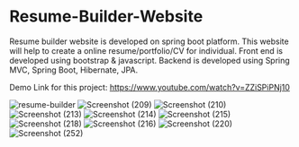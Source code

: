 # Resume-Builder-Website
Resume builder website is developed on spring boot platform. This website will help to create a online resume/portfolio/CV for individual.
Front end is developed using bootstrap & javascript.
Backend is developed using Spring MVC, Spring Boot, Hibernate, JPA.

Demo Link for this project: <a href="https://www.youtube.com/watch?v=ZZiSPiPNj10">https://www.youtube.com/watch?v=ZZiSPiPNj10</a>

![resume-builder](https://user-images.githubusercontent.com/51437729/93594245-1f7e2d80-f9d3-11ea-9d02-1e2c58224a95.png)
![Screenshot (209)](https://user-images.githubusercontent.com/51437729/93593631-16d92780-f9d2-11ea-8c92-3a1dcfa1c21a.png)
![Screenshot (210)](https://user-images.githubusercontent.com/51437729/93593637-180a5480-f9d2-11ea-80d8-92bb8341d493.png)
![Screenshot (213)](https://user-images.githubusercontent.com/51437729/93593648-1e003580-f9d2-11ea-97a9-2d1f5b7b0512.png)
![Screenshot (214)](https://user-images.githubusercontent.com/51437729/93593651-1fc9f900-f9d2-11ea-9034-e6744662bcf6.png)
![Screenshot (215)](https://user-images.githubusercontent.com/51437729/93593653-20fb2600-f9d2-11ea-9547-f2dbee9d9045.png)
![Screenshot (218)](https://user-images.githubusercontent.com/51437729/93593656-222c5300-f9d2-11ea-96b4-9e2144eb3534.png)
![Screenshot (216)](https://user-images.githubusercontent.com/51437729/93593658-235d8000-f9d2-11ea-8cf1-96855b4f6f8d.png)
![Screenshot (220)](https://user-images.githubusercontent.com/51437729/93593663-25274380-f9d2-11ea-8027-92b55d5fba96.png)
![Screenshot (252)](https://user-images.githubusercontent.com/51437729/93593682-2d7f7e80-f9d2-11ea-8d89-1ded1d61ef74.png)
